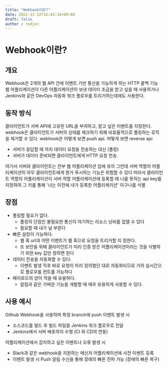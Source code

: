 ```yaml
---
title: "Webhook이란?"
date: 2022-12-22T16:43:14+09:00
draft: false
author : redjen
---
```


# Webhook이란? 

## 개요

Webhook은 2개의 웹 API 간에 이벤트 기반 통신을 가능하게 하는 HTTP 콜백 기능
웹 어플리케이션이 다른 어플리케이션이 보낸 데이터 조금을 받고 싶을 때 사용하거나
Jenkins와 같은 DevOps 자동화 워크 플로우를 트리거하는데에도 사용한다.

## 동작 방식

클라이언트가 서버 API에 고유한 URL을 부여하고, 알고 싶은 이벤트를 지정한다.
webhook은 클라이언트가 서버의 상태를 체크하기 위해 비효율적으로 폴링하는 로직을 제거할 수 있다. 
webhook은 어떻게 보면 push api. 어떻게 보면 reverse api

- 서버가 응답할 때 까지 데이터 요청을 전송하는 대신 (폴링)
- 서버가 데이터 준비되면 클라이언트에게 HTTP 요청 전송.

여기서 서버와 클라이언트는 전부 웹 어플리케이션 임에 유의
그런데 서버 역할의 어플리케이션이 아무 클라이언트에게 뭔가 푸시하는 기능은 위험할 수 있다
따라서 클라이언트 역할의 어플리케이션이 서버 역할 어플리케이션에 등록할 때
나를 뜻하는 api key를 지정하여 그 키를 통해 '너는 이전에 내가 등록한 어플리케이션' 이구나를 식별

## 장점

- 폴링할 필요가 없다.
	- 폴링의 단점인 불필요한 통신이 야기하는 리소스 낭비를 없앨 수 있다
	- 필요할 때 내가 널 부른다
- 빠른 설정이 가능하다.
	- 웹 훅 url과 어떤 이벤트가 웹 훅으로 요청을 트리거할 지 정한다.
	- 또 보안을 위해 클라이언트가 미리 인증 받은 어플리케이션이라는 것을 식별하기 위한 key 값만 정하면 된다
- 데이터 전송을 자동화할 수 있다. 
	- 이벤트 발생 직후 바로 요청이 미리 정의했던 대로 자동화되므로 거의 실시간으로 플로우를 컨트롤 가능하다
- 페이로드의 양이 적을 때 유용하다.  
	- 알림과 같은 가벼운 기능을 개발할 때 매우 유용하게 사용할 수 있다. 

## 사용 예시

Github Webhook을 사용하여 특정 branch에 push 이벤트 발생 시
- 소스코드를 빌드 후 빌드 파일을 Jenkins 워크 플로우로 전달
- Jenkins에서 서버 배포까지 수행 (CI 와 CD의 연동)

어플리케이션에서 감지하고 싶은 이벤트나 오류 발생 시
- Slack과 같은 webhook을 지원하는 메신저 어플리케이션에 사전 이벤트 등록
- 이벤트 발생 시 Push 알림 수신을 통해 장애의 빠른 전파 가능 (장애의 빠른 복구)